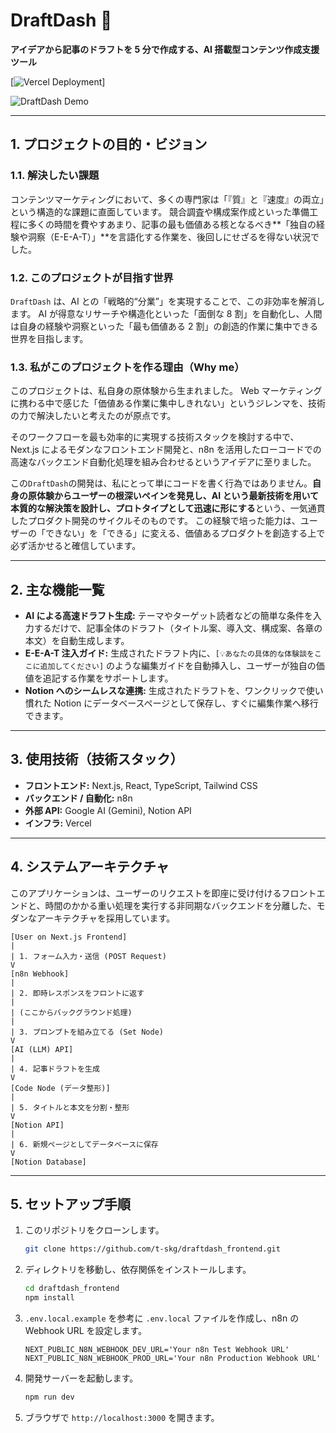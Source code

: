 # DraftDash 🚀

**アイデアから記事のドラフトを 5 分で作成する、AI 搭載型コンテンツ作成支援ツール**

[![Vercel Deployment](https://draftdash-frontend.vercel.app/)]

![DraftDash Demo](ここにあなたのツールのスクリーンショット画像を挿入)

---

## 1. プロジェクトの目的・ビジョン

### 1.1. 解決したい課題

コンテンツマーケティングにおいて、多くの専門家は「『質』と『速度』の両立」という構造的な課題に直面しています。
競合調査や構成案作成といった準備工程に多くの時間を費やすあまり、記事の最も価値ある核となるべき**「独自の経験や洞察（E-E-A-T）」**を言語化する作業を、後回しにせざるを得ない状況でした。

### 1.2. このプロジェクトが目指す世界

`DraftDash` は、AI との「戦略的“分業”」を実現することで、この非効率を解消します。
AI が得意なリサーチや構造化といった「面倒な 8 割」を自動化し、人間は自身の経験や洞察といった「最も価値ある 2 割」の創造的作業に集中できる世界を目指します。

### 1.3. 私がこのプロジェクトを作る理由（Why me）

このプロジェクトは、私自身の原体験から生まれました。
Web マーケティングに携わる中で感じた「価値ある作業に集中しきれない」というジレンマを、技術の力で解決したいと考えたのが原点です。

そのワークフローを最も効率的に実現する技術スタックを検討する中で、Next.js によるモダンなフロントエンド開発と、n8n を活用したローコードでの高速なバックエンド自動化処理を組み合わせるというアイデアに至りました。

この`DraftDash`の開発は、私にとって単にコードを書く行為ではありません。**自身の原体験からユーザーの根深いペインを発見し、AI という最新技術を用いて本質的な解決策を設計し、プロトタイプとして迅速に形にする**という、一気通貫したプロダクト開発のサイクルそのものです。
この経験で培った能力は、ユーザーの「できない」を「できる」に変える、価値あるプロダクトを創造する上で必ず活かせると確信しています。

---

## 2. 主な機能一覧

- **AI による高速ドラフト生成:**
  テーマやターゲット読者などの簡単な条件を入力するだけで、記事全体のドラフト（タイトル案、導入文、構成案、各章の本文）を自動生成します。
- **E-E-A-T 注入ガイド:**
  生成されたドラフト内に、`[💡あなたの具体的な体験談をここに追加してください]` のような編集ガイドを自動挿入し、ユーザーが独自の価値を追記する作業をサポートします。
- **Notion へのシームレスな連携:**
  生成されたドラフトを、ワンクリックで使い慣れた Notion にデータベースページとして保存し、すぐに編集作業へ移行できます。

---

## 3. 使用技術（技術スタック）

- **フロントエンド:** Next.js, React, TypeScript, Tailwind CSS
- **バックエンド / 自動化:** n8n
- **外部 API:** Google AI (Gemini), Notion API
- **インフラ:** Vercel

---

## 4. システムアーキテクチャ

このアプリケーションは、ユーザーのリクエストを即座に受け付けるフロントエンドと、時間のかかる重い処理を実行する非同期なバックエンドを分離した、モダンなアーキテクチャを採用しています。

```
[User on Next.js Frontend]
|
| 1. フォーム入力・送信 (POST Request)
V
[n8n Webhook]
|
| 2. 即時レスポンスをフロントに返す
|
| (ここからバックグラウンド処理)
|
| 3. プロンプトを組み立てる (Set Node)
V
[AI (LLM) API]
|
| 4. 記事ドラフトを生成
V
[Code Node (データ整形)]
|
| 5. タイトルと本文を分割・整形
V
[Notion API]
|
| 6. 新規ページとしてデータベースに保存
V
[Notion Database]
```

---

## 5. セットアップ手順

1.  このリポジトリをクローンします。
    ```bash
    git clone https://github.com/t-skg/draftdash_frontend.git
    ```
2.  ディレクトリを移動し、依存関係をインストールします。
    ```bash
    cd draftdash_frontend
    npm install
    ```
3.  `.env.local.example` を参考に `.env.local` ファイルを作成し、n8n の Webhook URL を設定します。
    ```env
    NEXT_PUBLIC_N8N_WEBHOOK_DEV_URL='Your n8n Test Webhook URL'
    NEXT_PUBLIC_N8N_WEBHOOK_PROD_URL='Your n8n Production Webhook URL'
    ```
4.  開発サーバーを起動します。
    ```bash
    npm run dev
    ```
5.  ブラウザで `http://localhost:3000` を開きます。
